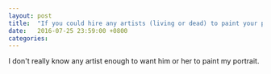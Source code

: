 ```yaml
---
layout: post
title:  "If you could hire any artists (living or dead) to paint your portrait, who would you pick?"
date:   2016-07-25 23:59:00 +0800
categories: 
---
```

I don't really know any artist enough to want him or her to paint my portrait.

